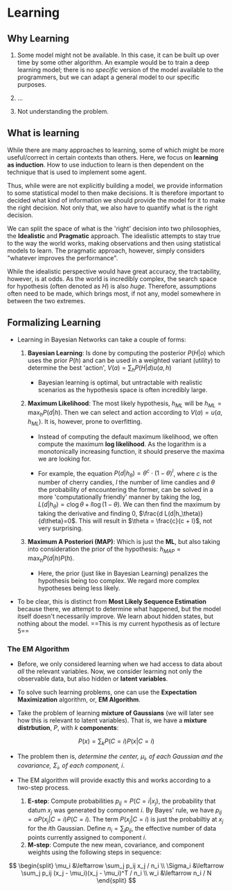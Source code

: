 # Learning

## Why Learning

1. Some model might not be available. In this case, it can be built up over time
   by some other algorithm. An example would be to train a deep learning model;
   there is no _specific_ version of the model available to the programmers, but
   we can adapt a general model to our specific purposes.

2. ...

3. Not understanding the problem.

## What is learning

While there are many approaches to learning, some of which might be more
useful/correct in certain contexts than others. Here, we focus on **learning as
induction**. How to use induction to learn is then dependent on the technique
that is used to implement some agent.

Thus, while were are not explicitly building a model, we provide information to
some statistical model to then make decisions. It is therefore important to
decided what kind of information we should provide the model for it to make the
right decision. Not only that, we also have to quantify what is the right
decision.

We can split the space of what is the 'right' decision into two philosophies,
the **Idealistic** and **Pragmatic** approach. The idealistic attempts to stay
true to the way the world works, making observations and then using statistical
models to learn. The pragmatic approach, however, simply considers "whatever
improves the performance".

While the idealistic perspective would have great accuracy, the tractability,
however, is at odds. As the world is incredibly complex, the search space for
hypothesis (often denoted as $H$) is also _huge_. Therefore, assumptions often
need to be made, which brings most, if not any, model somewhere in between the
two extremes.

## Formalizing Learning

- Learning in Bayesian Networks can take a couple of forms:

  1. **Bayesian Learning**: Is done by computing the posterior $P(H|o)$ which
     uses the prior $P(h)$ and can be used in a weighted variant (utility) to
     determine the best 'action', $V(a) = \sum_h P(H|d)u(a, h)$

     - Bayesian learning is optimal, but untractable with realistic scenarios
       as the hypothesis space is often incredibly large.

  2. **Maximum Likelihood**: The most likely hypothesis, $h_{ML}$ will be
     $h_{ML} = \max_h P(d|h)$. Then we can select and action according to
     $V(a) = u(a, h_{ML})$. It is, however, prone to overfitting.

     - Instead of computing the default maximum likelihood, we often compute the
       maximum **log likelihood**. As the logarithm is a monotonically
       increasing function, it should preserve the maxima we are looking for.

     - For example, the equation $P(d|h_\theta) = \theta^c \cdot (1 -
       \theta)^l$, where $c$ is the number of cherry candies, $l$ the number of
       lime candies and $\theta$ the probability of encountering the former, can
       be solved in a more 'computationally friendly' manner by taking the log,
       $L(d|h_\theta) = c \log \theta + l \log (1-\theta)$. We can then find the
       maximum by taking the derivative and finding $0$, $\frac{d
       L(d|h_\theta)}{d\theta}=0$. This will result in $\theta = \frac{c}{c +
       l}$, not very surprising.

  3. **Maximum A Posteriori (MAP)**: Which is just the **ML**, but also taking
     into consideration the prior of the hypothesis: $h_{MAP} = \max_h
     P(d|h)P(h)$.

     - Here, the prior (just like in Bayesian Learning) penalizes the hypothesis
       being too complex. We regard more complex hypotheses being less likely.

- To be clear, this is distinct from **Most Likely Sequence Estimation**
  because there, we attempt to determine what happened, but the model itself
  doesn't necessarily improve. We learn about hidden states, but nothing about
  the model. ==This is my current hypothesis as of lecture 5==

### The EM Algorithm

- Before, we only considered learning when we had access to data about _all_ the
  relevant variables. Now, we consider learning not only the observable data,
  but also hidden or **latent variables**.

- To solve such learning problems, one can use the **Expectation Maximization**
  algorithm, or, **EM Algorithm**.

- Take the problem of learning **mixture of Gaussians** (we will later see how
  this is relevant to latent variables). That is, we have a **mixture
  distrbution**, $P$, with $k$ **components**:

$$
P(x) = \sum_k P(C=i)P(x|C=i)
$$

- The problem then is, _determine the center, $\mu_i$, of each Gaussian and the
  covariance, $\Sigma_i$, of each component, $i$_.

- The EM algorithm will provide exactly this and works according to a two-step
  process.

  1. **E-step**: Compute probabilities $p_{ij} = P(C=i|x_j)$, the probability
     that datum $x_j$ was generated by component $i$. By Bayes' rule, we have
     $p_{ij}=\alpha P(x_j|C=i)P(C=i)$. The term $P(x_j|C=i)$ is just the
     probabiltiy at $x_j$ for the $i$th Gaussian. Define $n_i=\sum_j p_{ij}$,
     the effective number of data points currently assigned to component $i$.
  2. **M-step**: Compute the new mean, covariance, and component weights using
     the following steps in sequence:

$$
\begin{split}
   \mu_i &\leftarrow \sum_j p_ij x_j / n_i \\
   \Sigma_i &\leftarrow \sum_j p_ij (x_j - \mu_i)(x_j - \mu_i)^T / n_i \\
   w_i &\leftarrow n_i / N
\end{split}
$$
